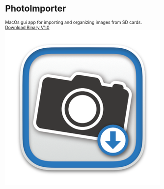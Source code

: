 # PhotoImporter
MacOs gui app for importing and organizing images from SD cards.
[Download Binary V1.0](https://github.com/jbartolozzi/PhotoImporter/blob/main/PhotoImporter.zip?raw=true)
![alt text](https://github.com/jbartolozzi/PhotoImporter/blob/main/icon.png)

